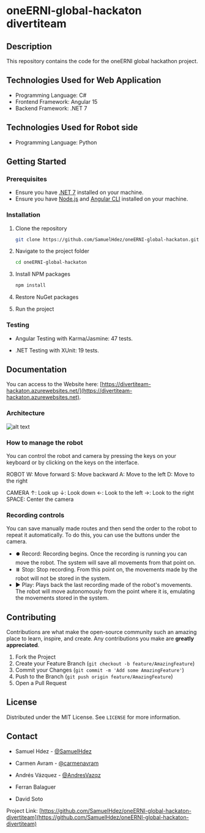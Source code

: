 # oneERNI-global-hackaton divertiteam

## Description

This repository contains the code for the oneERNI global hackathon project.

## Technologies Used for Web Application

- Programming Language: C#
- Frontend Framework: Angular 15
- Backend Framework: .NET 7

## Technologies Used for Robot side

- Programming Language: Python

## Getting Started

### Prerequisites

- Ensure you have [.NET 7](https://dotnet.microsoft.com/download/dotnet/7.0) installed on your machine.
- Ensure you have [Node.js](https://nodejs.org/) and [Angular CLI](https://angular.io/cli) installed on your machine.

### Installation

1. Clone the repository
   ```sh
   git clone https://github.com/SamuelHdez/oneERNI-global-hackaton.git
   ```
2. Navigate to the project folder
   ```sh
   cd oneERNI-global-hackaton
   ```
3. Install NPM packages
   ```sh
   npm install
   ```
4. Restore NuGet packages

5. Run the project

### Testing

- Angular Testing with Karma/Jasmine: 47 tests.

- .NET Testing with XUnit: 19 tests.

## Documentation

You can access to the Website here: [https://divertiteam-hackaton.azurewebsites.net/](https://divertiteam-hackaton.azurewebsites.net).


### Architecture
![alt text](https://github.com/SamuelHdez/oneERNI-global-hackaton-divertiteam/blob/main/Diagrams/Arch.png?raw=true)

### How to manage the robot
You can control the robot and camera by pressing the keys on your keyboard or by clicking on the keys on the interface.

ROBOT
W: Move forward
S: Move backward
A: Move to the left
D: Move to the right

CAMERA
↑: Look up
↓: Look down
←: Look to the left
→: Look to the right
SPACE: Center the camera

### Recording controls
You can save manually made routes and then send the order to the robot to repeat it automatically. To do this, you can use the buttons under the camera.

- ⏺️ Record: Recording begins. Once the recording is running you can move the robot. The system will save all movements from that point on.
- ⏸️ Stop: Stop recording. From this point on, the movements made by the robot will not be stored in the system.
- ▶️ Play: Plays back the last recording made of the robot's movements. The robot will move autonomously from the point where it is, emulating the movements stored in the system.

## Contributing

Contributions are what make the open-source community such an amazing place to learn, inspire, and create. Any contributions you make are **greatly appreciated**.

1. Fork the Project
2. Create your Feature Branch (`git checkout -b feature/AmazingFeature`)
3. Commit your Changes (`git commit -m 'Add some AmazingFeature'`)
4. Push to the Branch (`git push origin feature/AmazingFeature`)
5. Open a Pull Request

## License

Distributed under the MIT License. See `LICENSE` for more information.

## Contact

- Samuel Hdez - [@SamuelHdez](https://github.com/SamuelHdez)

- Carmen Avram - [@carmenavram](https://github.com/carmenavram)

- Andrés Vázquez - [@AndresVazqz](https://github.com/AndresVazqz)

- Ferran Balaguer

- David Soto


Project Link: [https://github.com/SamuelHdez/oneERNI-global-hackaton-divertiteam](https://github.com/SamuelHdez/oneERNI-global-hackaton-divertiteam)
